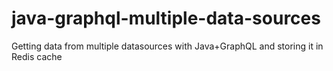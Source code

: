 # java-graphql-multiple-data-sources
Getting data from multiple datasources with Java+GraphQL and storing it in Redis cache
